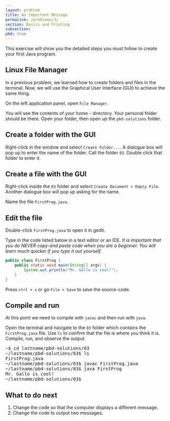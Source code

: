 ```yaml
---
layout: problem
title: An Important Message
permalink: /problems/3/
section: Basics and Printing
subsection:
pbd: true
---
```

This exercise will show you the detailed steps you must follow to create your first Java program.

## Linux File Manager
In a previous problem, we learned how to create folders and files in the terminal.
Now, we will use the Graphical User Interface (GUI) to achieve the same thing.

On the left application panel, open `File Manager`.

You will see the contents of your home `~` directory. Your personal folder should be there.
Open your folder, then open up the `pbd-solutions` folder.

## Create a folder with the GUI
Right-click in the window and select `Create Folder...`.
A dialogue box will pop up to enter the name of the folder.
Call the folder `03`.
Double click that folder to enter it.

## Create a file with the GUI
Right-click inside the `03` folder and select `Create Document > Empty File`.
Another dialogue box will pop up asking for the name. 

Name the file `FirstProg.java`.

## Edit the file
Double-click `FirstProg.java` to open it in gedit.

Type in the code listed below in a text editor or an IDE. *It is important that you
do NEVER copy-and paste code when you are a beginner. You will learn much quicker if you type it out yourself.*

```java
public class FirstProg {
    public static void main(String[] args) {
        System.out.println("Mr. Gallo is cool!");
    }
}
```

Press `ctrl + s` or go `File > Save` to save the source-code.

## Compile and run
At this point we need to compile with `javac` and then run with `java`.

Open the terminal and navigate to the `03` folder which contains the `FirstProg.java` file.
Use `ls` to confirm that the file is where you think it is. Compile, run, and observe the output.
<pre class="terminal">
~$ <kbd>cd lastname/pbd-solutions/03</kbd>
~/lastname/pbd-solutions/03$ <kbd>ls</kbd>
FirstProg.java
~/lastname/pbd-solutions/03$ <kbd>javac FirstProg.java</kbd>
~/lastname/pbd-solutions/03$ <kbd>java FirstProg</kbd>
Mr. Gallo is cool!
~/lastname/pbd-solutions/03$
</pre>

## What to do next
1. Change the code so that the computer displays a different message.
2. Change the code to output two messages.

